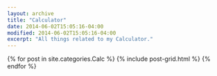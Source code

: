 ```yaml
---
layout: archive
title: "Calculator"
date: 2014-06-02T15:05:16-04:00
modified: 2014-06-02T15:05:16-04:00
excerpt: "All things related to my Calculator."
---
```


<div class="tiles">
{% for post in site.categories.Calc %}
  {% include post-grid.html %}
{% endfor %}
</div><!-- /.tiles -->

